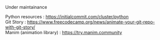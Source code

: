 Under maintainance

Python resources : https://initialcommit.com/cluster/python <br>
Git Story : https://www.freecodecamp.org/news/animate-your-git-repo-with-git-story/ <br>
Manim  (animation library) : https://try.manim.community <br>
